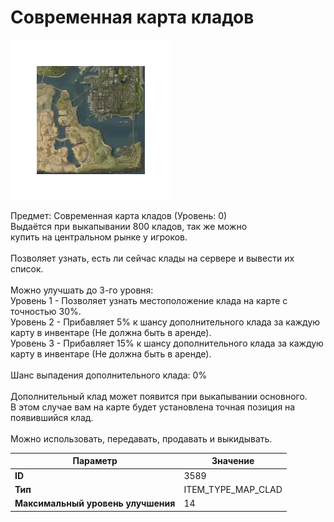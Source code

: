# Современная карта кладов

![Item Image](../img/3589.webp?raw=true)

Предмет: Современная карта кладов (Уровень: 0)<br>Выдаётся при выкапывании 800 кладов, так же можно<br>купить на центральном рынке у игроков.<br><br>Позволяет узнать, есть ли сейчас клады на сервере и вывести их список.<br><br>Можно улучшать до 3-го уровня:<br>Уровень 1 - Позволяет узнать местоположение клада на карте с точностью 30%.<br>Уровень 2 - Прибавляет 5% к шансу дополнительного клада за каждую карту в инвентаре (Не должна быть в аренде).<br>Уровень 3 - Прибавляет 15% к шансу дополнительного клада за каждую карту в инвентаре (Не должна быть в аренде).<br><br>Шанс выпадения дополнительного клада: 0%<br><br>Дополнительный клад может появится при выкапывании основного.<br>В этом случае вам на карте будет установлена точная позиция на появившийся клад.<br><br>Можно использовать, передавать, продавать и выкидывать.


| Параметр | Значение |
|----------|----------|
| **ID** | 3589 |
| **Тип** | ITEM_TYPE_MAP_CLAD |
| **Максимальный уровень улучшения** | 14 |


